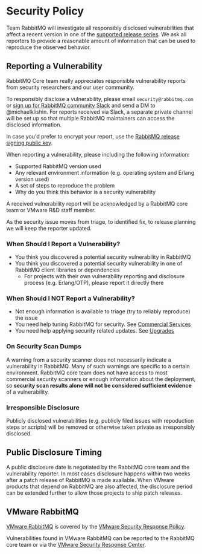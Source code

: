 # Security Policy

Team RabbitMQ will investigate all responsibly disclosed vulnerabilities that affect
a recent version in one of the [supported release series](https://www.rabbitmq.com/versions.html). 
We ask all reporters to provide a reasonable amount of information that can be used to reproduce
the observed behavior.

## Reporting a Vulnerability

RabbitMQ Core team really appreciates responsible vulnerability reports
from security researchers and our user community.

To responsibly disclose a vulnerability, please email `security@rabbitmq.com` or
[sign up for RabbitMQ community Slack](https://rabbitmq-slack.herokuapp.com) and
send a DM to @michaelklishin. For reports received via Slack, a separate private
channel will be set up so that multiple RabbitMQ maintainers can access the disclosed
information.

In case you'd prefer to encrypt your report, use the [RabbitMQ release signing public key](https://github.com/rabbitmq/signing-keys/releases).

When reporting a vulnerability, please including the following information:

 * Supported RabbitMQ version used
 * Any relevant environment information (e.g. operating system and Erlang version used)
 * A set of steps to reproduce the problem
 * Why do you think this behavior is a security vulnerability

A received vulnerability report will be acknowledged by a RabbitMQ core team or VMware R&D staff member.

As the security issue moves from triage, to identified fix, to release planning we will keep the reporter updated.

### When Should I Report a Vulnerability? 

 * You think you discovered a potential security vulnerability in RabbitMQ
 * You think you discovered a potential security vulnerability in one of RabbitMQ client libraries or dependencies
   * For projects with their own vulnerability reporting and disclosure process (e.g. Erlang/OTP), please report it directly there

### When Should I NOT Report a Vulnerability?

 * Not enough information is available to triage (try to reliably reproduce) the issue
 * You need help tuning RabbitMQ for security. See [Commercial Services](https://www.rabbitmq.com/services.html)
 * You need help applying security related updates. See [Upgrades](https://www.rabbitmq.com/upgrade.html)

### On Security Scan Dumps

A warning from a security scanner does not necessarily indicate a vulnerability in RabbitMQ.
Many of such warnings are specific to a certain environment. RabbitMQ core team does not have
access to most commercial security scanners or enough information about the deployment,
so **security scan results alone will not be considered sufficient evidence** of a vulnerability.


### Irresponsible Disclosure

Publicly disclosed vulnerabilities (e.g. publicly filed issues with repoduction steps or scripts)
will be removed or otherwise taken private as irresponsibly disclosed.


## Public Disclosure Timing

A public disclosure date is negotiated by the RabbitMQ core team and the vulnerability reporter.
In most cases disclosure happens within two weeks after a patch release of RabbitMQ is made available.
When VMware products that depend on RabbitMQ are also affected, the disclosure period can be extended
further to allow those projects to ship patch releases.


## VMware RabbitMQ

[VMware RabbitMQ](https://www.vmware.com/products/rabbitmq.html) is covered by the [VMware Security Response Policy](https://www.vmware.com/support/policies/security_response.html).

Vulnerabilities found in VMware RabbitMQ can be reported to the RabbitMQ core team or
via the [VMware Security Response Center](https://www.vmware.com/security/vsrc.html).
